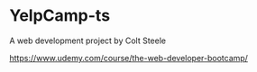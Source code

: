 # YelpCamp-ts
A web development project by Colt Steele 

https://www.udemy.com/course/the-web-developer-bootcamp/

